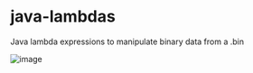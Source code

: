# java-lambdas
Java lambda expressions to manipulate binary data from a .bin 

![image][]

[image]: http://achoweb.es/wp-content/uploads/2020/07/Captura-de-pantalla-2020-07-12-a-las-11.46.25.png
